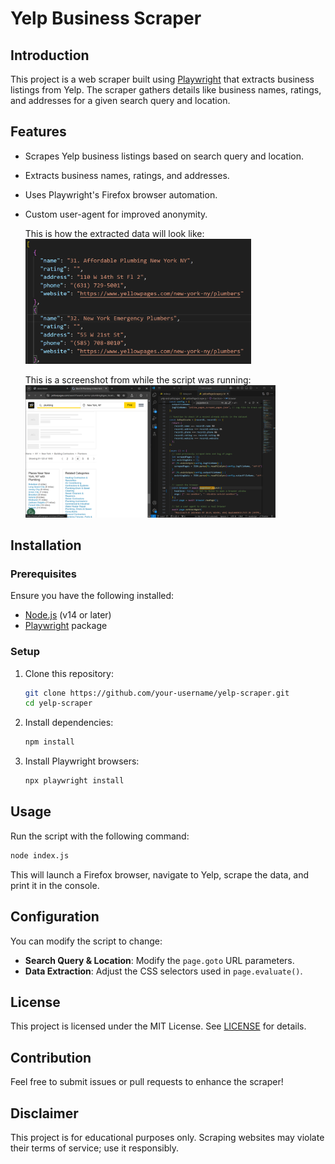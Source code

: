 # Yelp Business Scraper

## Introduction
This project is a web scraper built using [Playwright](https://playwright.dev/) that extracts business listings from Yelp. The scraper gathers details like business names, ratings, and addresses for a given search query and location.

## Features
- Scrapes Yelp business listings based on search query and location.
- Extracts business names, ratings, and addresses.
- Uses Playwright's Firefox browser automation.
- Custom user-agent for improved anonymity.

  This is how the extracted data will look like:
  <br>
  <img src="https://github.com/roshaanmehar/yelpscraper/blob/main/Screenshot%202025-02-08%20191732.png" alt="Extracted JSON Data" height="200">

  This is a screenshot from while the script was running:
  <br>
  <img src="https://github.com/roshaanmehar/yelpscraper/blob/main/Screenshot%202025-02-08%20192157.png" alt="Script running in browser" width="400">

## Installation
### Prerequisites
Ensure you have the following installed:
- [Node.js](https://nodejs.org/) (v14 or later)
- [Playwright](https://playwright.dev/) package

### Setup
1. Clone this repository:
   ```sh
   git clone https://github.com/your-username/yelp-scraper.git
   cd yelp-scraper
   ```
2. Install dependencies:
   ```sh
   npm install
   ```
3. Install Playwright browsers:
   ```sh
   npx playwright install
   ```

## Usage
Run the script with the following command:
```sh
node index.js
```
This will launch a Firefox browser, navigate to Yelp, scrape the data, and print it in the console.

## Configuration
You can modify the script to change:
- **Search Query & Location**: Modify the `page.goto` URL parameters.
- **Data Extraction**: Adjust the CSS selectors used in `page.evaluate()`.

## License
This project is licensed under the MIT License. See [LICENSE](LICENSE) for details.

## Contribution
Feel free to submit issues or pull requests to enhance the scraper!

## Disclaimer
This project is for educational purposes only. Scraping websites may violate their terms of service; use it responsibly.

